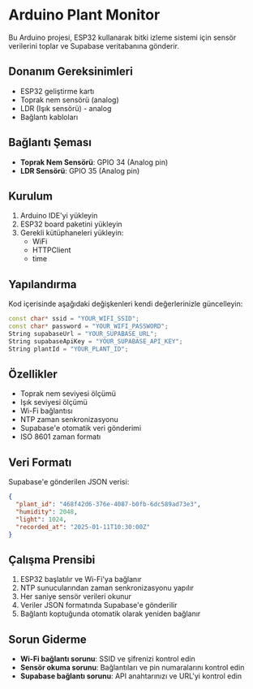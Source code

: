 # Arduino Plant Monitor

Bu Arduino projesi, ESP32 kullanarak bitki izleme sistemi için sensör verilerini toplar ve Supabase veritabanına gönderir.

## Donanım Gereksinimleri

- ESP32 geliştirme kartı
- Toprak nem sensörü (analog)
- LDR (Işık sensörü) - analog
- Bağlantı kabloları

## Bağlantı Şeması

- **Toprak Nem Sensörü**: GPIO 34 (Analog pin)
- **LDR Sensörü**: GPIO 35 (Analog pin)

## Kurulum

1. Arduino IDE'yi yükleyin
2. ESP32 board paketini yükleyin
3. Gerekli kütüphaneleri yükleyin:
   - WiFi
   - HTTPClient
   - time

## Yapılandırma

Kod içerisinde aşağıdaki değişkenleri kendi değerlerinizle güncelleyin:

```cpp
const char* ssid = "YOUR_WIFI_SSID";
const char* password = "YOUR_WIFI_PASSWORD";
String supabaseUrl = "YOUR_SUPABASE_URL";
String supabaseApiKey = "YOUR_SUPABASE_API_KEY";
String plantId = "YOUR_PLANT_ID";
```

## Özellikler

- Toprak nem seviyesi ölçümü
- Işık seviyesi ölçümü
- Wi-Fi bağlantısı
- NTP zaman senkronizasyonu
- Supabase'e otomatik veri gönderimi
- ISO 8601 zaman formatı

## Veri Formatı

Supabase'e gönderilen JSON verisi:

```json
{
  "plant_id": "468f42d6-376e-4087-b0fb-6dc589ad73e3",
  "humidity": 2048,
  "light": 1024,
  "recorded_at": "2025-01-11T10:30:00Z"
}
```

## Çalışma Prensibi

1. ESP32 başlatılır ve Wi-Fi'ya bağlanır
2. NTP sunucularından zaman senkronizasyonu yapılır
3. Her saniye sensör verileri okunur
4. Veriler JSON formatında Supabase'e gönderilir
5. Bağlantı koptuğunda otomatik olarak yeniden bağlanır

## Sorun Giderme

- **Wi-Fi bağlantı sorunu**: SSID ve şifrenizi kontrol edin
- **Sensör okuma sorunu**: Bağlantıları ve pin numaralarını kontrol edin
- **Supabase bağlantı sorunu**: API anahtarınızı ve URL'yi kontrol edin
